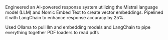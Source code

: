 Engineered an AI-powered response system utilizing the Mistral language model (LLM) and Nomic Embed Text
to create vector embeddings. Pipelined it with LangChain to enhance response accuracy by 25%.

Used Ollama to pull llm and embedding models and
LangChain to pipe everything together
PDF loaders to read pdfs
